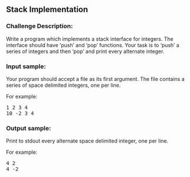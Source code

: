 <h2>Stack Implementation</h2>

<h3>Challenge Description:</h3>

<p>
    Write a program which implements a stack interface for integers. The interface should have &#x2018;push&#x2019; and &#x2018;pop&#x2019;
    functions. Your task is to &#x2018;push&#x2019; a series of integers and then &#x2018;pop&#x2019; and print every alternate integer.
</p>

<h3>Input sample:</h3>
<p>
    Your program should accept a file as its first argument. The file contains a series of space delimited integers, one per line.
</p>
<p>
    For example:
</p>
<pre class="description-input-output">1 2 3 4
10 -2 3 4</pre>

<h3>Output sample:</h3>
<p>
    Print to stdout every alternate space delimited integer, one per line.
</p>
<p>
    For example:
</p>
<pre class="description-input-output">4 2
4 -2</pre>